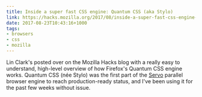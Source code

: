 ```yaml
---
title: Inside a super fast CSS engine: Quantum CSS (aka Stylo)
link: https://hacks.mozilla.org/2017/08/inside-a-super-fast-css-engine-quantum-css-aka-stylo/
date: 2017-08-23T10:43:16+1000
tags:
- browsers
- css
- mozilla
---
```


Lin Clark's posted over on the Mozilla Hacks blog with a really easy to understand, high-level overview of how Firefox's Quantum CSS engine works. Quantum CSS (née Stylo) was the first part of the [Servo](https://servo.org/) parallel browser engine to reach production-ready status, and I've been using it for the past few weeks without issue.